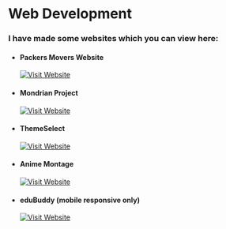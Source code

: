 # Web Development

### I have made some websites which you can view here:

- #### Packers Movers Website
    <a href="https://singh-odyssey.github.io/web-development/packers-movers-website/" target="_blank">
     <img src="https://img.shields.io/badge/Visit%20Website-brightgreen?style=for-the-badge" alt="Visit 
     Website" />
      </a>

- #### Mondrian Project
    <a href="https://singh-odyssey.github.io/web-development/Mondrian-Project/" target="_blank">
     <img src="https://img.shields.io/badge/Visit%20Website-brightgreen?style=for-the-badge" alt="Visit 
     Website" />
      </a>

- #### ThemeSelect
    <a href="https://singh-odyssey.github.io/web-development/themeSelect/" target="_blank">
     <img src="https://img.shields.io/badge/Visit%20Website-brightgreen?style=for-the-badge" alt="Visit 
     Website" />
      </a>

- #### Anime Montage
    <a href="https://singh-odyssey.github.io/web-development/Anime-Montage" target="_blank">
     <img src="https://img.shields.io/badge/Visit%20Website-brightgreen?style=for-the-badge" alt="Visit 
     Website" />
      </a>

- #### eduBuddy (mobile responsive only)
    <a href="https://singh-odyssey.github.io/web-development/edubuddy/" target="_blank">
     <img src="https://img.shields.io/badge/Visit%20Website-brightgreen?style=for-the-badge" alt="Visit 
     Website" />
      </a>



